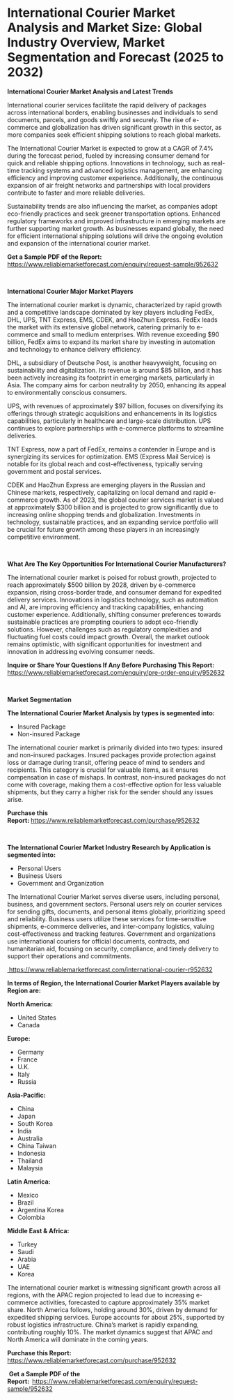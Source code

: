 <p><h1>International Courier Market Analysis and Market Size: Global Industry Overview, Market Segmentation and Forecast (2025 to 2032)</h1></p><p><strong>International Courier Market Analysis and Latest Trends</strong></p>
<p><p>International courier services facilitate the rapid delivery of packages across international borders, enabling businesses and individuals to send documents, parcels, and goods swiftly and securely. The rise of e-commerce and globalization has driven significant growth in this sector, as more companies seek efficient shipping solutions to reach global markets.</p><p>The International Courier Market is expected to grow at a CAGR of 7.4% during the forecast period, fueled by increasing consumer demand for quick and reliable shipping options. Innovations in technology, such as real-time tracking systems and advanced logistics management, are enhancing efficiency and improving customer experience. Additionally, the continuous expansion of air freight networks and partnerships with local providers contribute to faster and more reliable deliveries.</p><p>Sustainability trends are also influencing the market, as companies adopt eco-friendly practices and seek greener transportation options. Enhanced regulatory frameworks and improved infrastructure in emerging markets are further supporting market growth. As businesses expand globally, the need for efficient international shipping solutions will drive the ongoing evolution and expansion of the international courier market.</p></p>
<p><strong>Get a Sample PDF of the Report:&nbsp;</strong> <a href="https://www.reliablemarketforecast.com/enquiry/request-sample/952632?utm_campaign=2792&utm_medium=2&utm_source=Github&utm_content=ia&utm_term=17042025&utm_id=international-courier">https://www.reliablemarketforecast.com/enquiry/request-sample/952632</a></p>
<p>&nbsp;</p>
<p><strong>International Courier Major Market Players</strong></p>
<p><p>The international courier market is dynamic, characterized by rapid growth and a competitive landscape dominated by key players including FedEx, DHL, UPS, TNT Express, EMS, CDEK, and HaoZhun Express. FedEx leads the market with its extensive global network, catering primarily to e-commerce and small to medium enterprises. With revenue exceeding $90 billion, FedEx aims to expand its market share by investing in automation and technology to enhance delivery efficiency.</p><p>DHL, a subsidiary of Deutsche Post, is another heavyweight, focusing on sustainability and digitalization. Its revenue is around $85 billion, and it has been actively increasing its footprint in emerging markets, particularly in Asia. The company aims for carbon neutrality by 2050, enhancing its appeal to environmentally conscious consumers.</p><p>UPS, with revenues of approximately $97 billion, focuses on diversifying its offerings through strategic acquisitions and enhancements in its logistics capabilities, particularly in healthcare and large-scale distribution. UPS continues to explore partnerships with e-commerce platforms to streamline deliveries.</p><p>TNT Express, now a part of FedEx, remains a contender in Europe and is synergizing its services for optimization. EMS (Express Mail Service) is notable for its global reach and cost-effectiveness, typically serving government and postal services.</p><p>CDEK and HaoZhun Express are emerging players in the Russian and Chinese markets, respectively, capitalizing on local demand and rapid e-commerce growth. As of 2023, the global courier services market is valued at approximately $300 billion and is projected to grow significantly due to increasing online shopping trends and globalization. Investments in technology, sustainable practices, and an expanding service portfolio will be crucial for future growth among these players in an increasingly competitive environment.</p></p>
<p>&nbsp;</p>
<p><strong>What Are The Key Opportunities For International Courier Manufacturers?</strong></p>
<p><p>The international courier market is poised for robust growth, projected to reach approximately $500 billion by 2028, driven by e-commerce expansion, rising cross-border trade, and consumer demand for expedited delivery services. Innovations in logistics technology, such as automation and AI, are improving efficiency and tracking capabilities, enhancing customer experience. Additionally, shifting consumer preferences towards sustainable practices are prompting couriers to adopt eco-friendly solutions. However, challenges such as regulatory complexities and fluctuating fuel costs could impact growth. Overall, the market outlook remains optimistic, with significant opportunities for investment and innovation in addressing evolving consumer needs.</p></p>
<p><strong>Inquire or Share Your Questions If Any Before Purchasing This Report:</strong> <a href="https://www.reliablemarketforecast.com/enquiry/pre-order-enquiry/952632?utm_campaign=2792&utm_medium=2&utm_source=Github&utm_content=ia&utm_term=17042025&utm_id=international-courier">https://www.reliablemarketforecast.com/enquiry/pre-order-enquiry/952632</a></p>
<p>&nbsp;</p>
<p><strong>Market Segmentation</strong></p>
<p><strong>The International Courier Market Analysis by types is segmented into:</strong></p>
<p><ul><li>Insured Package</li><li>Non-insured Package</li></ul></p>
<p><p>The international courier market is primarily divided into two types: insured and non-insured packages. Insured packages provide protection against loss or damage during transit, offering peace of mind to senders and recipients. This category is crucial for valuable items, as it ensures compensation in case of mishaps. In contrast, non-insured packages do not come with coverage, making them a cost-effective option for less valuable shipments, but they carry a higher risk for the sender should any issues arise.</p></p>
<p><strong>Purchase this Report:&nbsp;</strong><a href="https://www.reliablemarketforecast.com/purchase/952632?utm_campaign=2792&utm_medium=2&utm_source=Github&utm_content=ia&utm_term=17042025&utm_id=international-courier">https://www.reliablemarketforecast.com/purchase/952632</a></p>
<p>&nbsp;</p>
<p><strong>The International Courier Market Industry Research by Application is segmented into:</strong></p>
<p><ul><li>Personal Users</li><li>Business Users</li><li>Government and Organization</li></ul></p>
<p><p>The International Courier Market serves diverse users, including personal, business, and government sectors. Personal users rely on courier services for sending gifts, documents, and personal items globally, prioritizing speed and reliability. Business users utilize these services for time-sensitive shipments, e-commerce deliveries, and inter-company logistics, valuing cost-effectiveness and tracking features. Government and organizations use international couriers for official documents, contracts, and humanitarian aid, focusing on security, compliance, and timely delivery to support their operations and commitments.</p></p>
<p><a href="https://www.reliablemarketforecast.com/international-courier-r952632?utm_campaign=2792&utm_medium=2&utm_source=Github&utm_content=ia&utm_term=17042025&utm_id=international-courier">&nbsp;https://www.reliablemarketforecast.com/international-courier-r952632</a></p>
<p><strong>In terms of Region, the International Courier Market Players available by Region are:</strong></p>
<p>
    <p> <strong> North America: </strong>
        <ul>
            <li>United States</li>
            <li>Canada</li>
        </ul>
        </p> 
    <p> <strong> Europe: </strong>
        <ul>
            <li>Germany</li>
            <li>France</li>
            <li>U.K.</li>
            <li>Italy</li>
            <li>Russia</li>
        </ul>
        </p> 
    <p> <strong> Asia-Pacific: </strong>
        <ul>
            <li>China</li>
            <li>Japan</li>
            <li>South Korea</li>
            <li>India</li>
            <li>Australia</li>
            <li>China Taiwan</li>
            <li>Indonesia</li>
            <li>Thailand</li>
            <li>Malaysia</li>
        </ul>
        </p> 
    <p> <strong> Latin America: </strong>
        <ul>
            <li>Mexico</li>
            <li>Brazil</li>
            <li>Argentina Korea</li>
            <li>Colombia</li>
        </ul>
        </p> 
    <p> <strong> Middle East & Africa: </strong>
        <ul>
            <li>Turkey</li>
            <li>Saudi</li>
            <li>Arabia</li>
            <li>UAE</li>
            <li>Korea</li>
        </ul>
    </p>
    </p>
<p><p>The international courier market is witnessing significant growth across all regions, with the APAC region projected to lead due to increasing e-commerce activities, forecasted to capture approximately 35% market share. North America follows, holding around 30%, driven by demand for expedited shipping services. Europe accounts for about 25%, supported by robust logistics infrastructure. China’s market is rapidly expanding, contributing roughly 10%. The market dynamics suggest that APAC and North America will dominate in the coming years.</p></p>
<p><strong>Purchase this Report: </strong><a href="https://www.reliablemarketforecast.com/purchase/952632?utm_campaign=2792&utm_medium=2&utm_source=Github&utm_content=ia&utm_term=17042025&utm_id=international-courier">https://www.reliablemarketforecast.com/purchase/952632</a></p>
<p>&nbsp;<strong>Get a Sample PDF of the Report:&nbsp;&nbsp;</strong><a href="https://www.reliablemarketforecast.com/enquiry/request-sample/952632?utm_campaign=2792&utm_medium=2&utm_source=Github&utm_content=ia&utm_term=17042025&utm_id=international-courier">https://www.reliablemarketforecast.com/enquiry/request-sample/952632</a></p>
<p><strong></strong></p>
<p><p></p><p></p><p></p></p>
